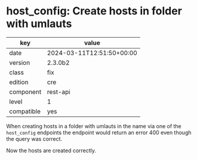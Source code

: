 [//]: # (werk v2)
# host_config: Create hosts in folder with umlauts

key        | value
---------- | ---
date       | 2024-03-11T12:51:50+00:00
version    | 2.3.0b2
class      | fix
edition    | cre
component  | rest-api
level      | 1
compatible | yes

When creating hosts in a folder with umlauts in the name via one of the
`host_config` endpoints the endpoint would return an error 400 even though
the query was correct.

Now the hosts are created correctly.
